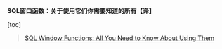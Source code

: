 **SQL窗口函数：关于使用它们你需要知道的所有【译】**

[toc]

> [SQL Window Functions: All You Need to Know About Using Them](https://www.makeuseof.com/sql-window-functions/)


